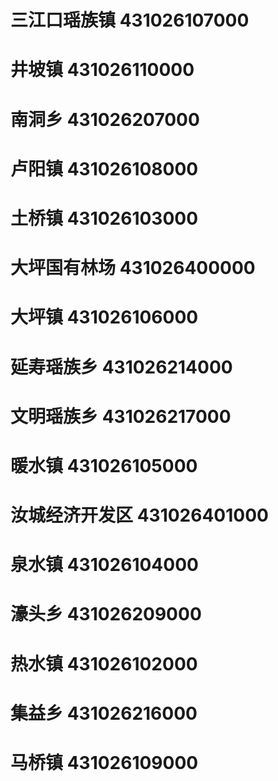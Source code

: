 # 三江口瑶族镇 431026107000
# 井坡镇 431026110000
# 南洞乡 431026207000
# 卢阳镇 431026108000
# 土桥镇 431026103000
# 大坪国有林场 431026400000
# 大坪镇 431026106000
# 延寿瑶族乡 431026214000
# 文明瑶族乡 431026217000
# 暖水镇 431026105000
# 汝城经济开发区 431026401000
# 泉水镇 431026104000
# 濠头乡 431026209000
# 热水镇 431026102000
# 集益乡 431026216000
# 马桥镇 431026109000
